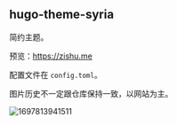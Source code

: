 ## hugo-theme-syria

简约主题。

预览：https://zishu.me

配置文件在 `config.toml`。

图片历史不一定跟仓库保持一致，以网站为主。

![1697813941511](https://imgurl.zishu.me/images/1697813941511.jpg)
